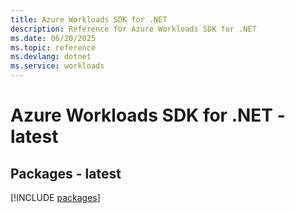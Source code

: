 ```yaml
---
title: Azure Workloads SDK for .NET
description: Reference for Azure Workloads SDK for .NET
ms.date: 06/20/2025
ms.topic: reference
ms.devlang: dotnet
ms.service: workloads
---
```

# Azure Workloads SDK for .NET - latest
## Packages - latest
[!INCLUDE [packages](workloads-index.md)]